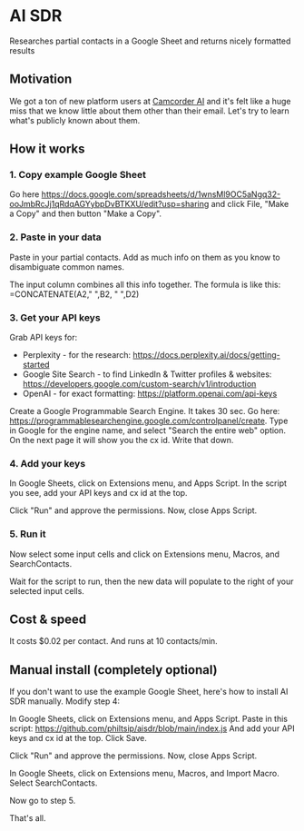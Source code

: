 # AI SDR
Researches partial contacts in a Google Sheet and returns nicely formatted results

## Motivation
We got a ton of new platform users at [Camcorder AI](https://github.com/camcorderai) and it's felt like a huge miss that we know little about them other than their email. Let's try to learn what's publicly known about them.

## How it works

### 1. Copy example Google Sheet

Go here https://docs.google.com/spreadsheets/d/1wnsMl9OC5aNgq32-ooJmbRcJj1qRdqAGYybpDvBTKXU/edit?usp=sharing and click File, "Make a Copy" and then button "Make a Copy".

### 2. Paste in your data
Paste in your partial contacts. Add as much info on them as you know to disambiguate common names.

The input column combines all this info together. The formula is like this: =CONCATENATE(A2," ",B2, " ",D2)

### 3. Get your API keys
Grab API keys for:

* Perplexity - for the research: https://docs.perplexity.ai/docs/getting-started
* Google Site Search - to find LinkedIn & Twitter profiles & websites: https://developers.google.com/custom-search/v1/introduction
* OpenAI - for exact formatting: https://platform.openai.com/api-keys

Create a Google Programmable Search Engine. It takes 30 sec. Go here: https://programmablesearchengine.google.com/controlpanel/create. Type in Google for the engine name, and select "Search the entire web" option. On the next page it will show you the cx id. Write that down.

### 4. Add your keys
In Google Sheets, click on Extensions menu, and Apps Script. In the script you see, add your API keys and cx id at the top. 

Click "Run" and approve the permissions. Now, close Apps Script.

### 5. Run it
Now select some input cells and click on Extensions menu, Macros, and SearchContacts.

Wait for the script to run, then the new data will populate to the right of your selected input cells.

## Cost & speed
It costs $0.02 per contact. And runs at 10 contacts/min.

## Manual install (completely optional)
If you don't want to use the example Google Sheet, here's how to install AI SDR manually. Modify step 4:

In Google Sheets, click on Extensions menu, and Apps Script.  Paste in this script: https://github.com/philtsip/aisdr/blob/main/index.js And add your API keys and cx id at the top. Click Save.

Click "Run" and approve the permissions. Now, close Apps Script.

In Google Sheets, click on Extensions menu, Macros, and Import Macro. Select SearchContacts.

Now go to step 5.

That's all.


